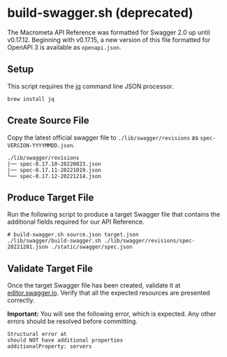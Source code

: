 # build-swagger.sh (deprecated)

The Macrometa API Reference was formatted for Swagger 2.0 up until v0.17.12. Beginning with v0.17.15, a new version of this file formatted for OpenAPI 3 is available as `openapi.json`.

## Setup

This script requires the [jq](https://stedolan.github.io/jq/) command line JSON processor.

```ssh
brew install jq
```

## Create Source File

Copy the latest official swagger file to `./lib/swagger/revisions` as `spec-VERSION-YYYYMMDD.json`.

```ssh
./lib/swagger/revisions
|── spec-0.17.10-20220823.json
|── spec-0.17.11-20221019.json
└── spec-0.17.12-20221214.json
```

## Produce Target File

Run the following script to produce a target Swagger file that contains the additional fields required for our API Reference.

```ssh
# build-swagger.sh source.json target.json
./lib/swagger/build-swagger.sh ./lib/swagger/revisions/spec-20221201.json ./static/swagger/spec.json
```

## Validate Target File

Once the target Swagger file has been created, validate it at [editor.swagger.io](https://editor.swagger.io/). Verify that all the expected resources are presented correctly.

**Important:** You will see the following error, which is expected. Any other errors should be resolved before committing.

```
Structural error at 
should NOT have additional properties
additionalProperty: servers
```
